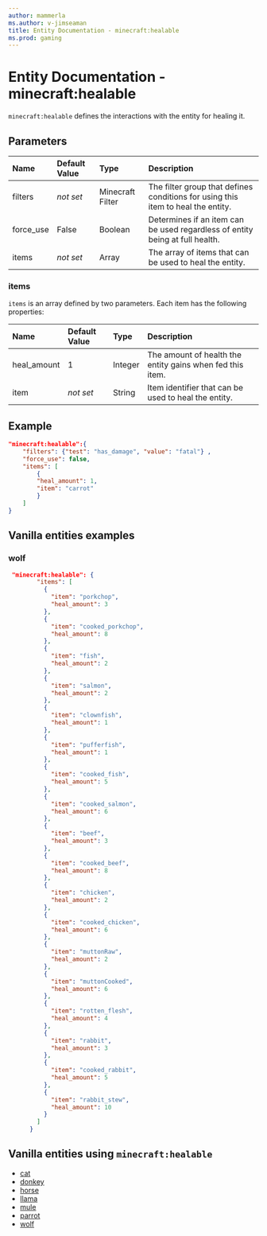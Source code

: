 ```yaml
---
author: mammerla
ms.author: v-jimseaman
title: Entity Documentation - minecraft:healable
ms.prod: gaming
---
```


# Entity Documentation - minecraft:healable

`minecraft:healable` defines the interactions with the entity for healing it.

## Parameters

|Name |Default Value  |Type  |Description  |
|:----------|:----------|:----------|:----------|
| filters| *not set*| Minecraft Filter| The filter group that defines conditions for using this item to heal the entity. |
| force_use| False| Boolean| Determines if an item can be used regardless of entity being at full health. |
| items| *not set*| Array| The array of items that can be used to heal the entity.|

### items

`items` is an array defined by two parameters. Each item has the following properties:

| Name| Default Value| Type| Description |
|:-----------|:-----------|:-----------|:-----------|
| heal_amount| 1| Integer| The amount of health the entity gains when fed this item. |
| item| *not set*| String| Item identifier that can be used to heal the entity. |

## Example

```json
"minecraft:healable":{
    "filters": {"test": "has_damage", "value": "fatal"} ,
    "force_use": false,
    "items": [
        {
        "heal_amount": 1,
        "item": "carrot"
        }
    ]
}
```

## Vanilla entities examples

### wolf

```json
 "minecraft:healable": {
        "items": [
          {
            "item": "porkchop",
            "heal_amount": 3
          },
          {
            "item": "cooked_porkchop",
            "heal_amount": 8
          },
          {
            "item": "fish",
            "heal_amount": 2
          },
          {
            "item": "salmon",
            "heal_amount": 2
          },
          {
            "item": "clownfish",
            "heal_amount": 1
          },
          {
            "item": "pufferfish",
            "heal_amount": 1
          },
          {
            "item": "cooked_fish",
            "heal_amount": 5
          },
          {
            "item": "cooked_salmon",
            "heal_amount": 6
          },
          {
            "item": "beef",
            "heal_amount": 3
          },
          {
            "item": "cooked_beef",
            "heal_amount": 8
          },
          {
            "item": "chicken",
            "heal_amount": 2
          },
          {
            "item": "cooked_chicken",
            "heal_amount": 6
          },
          {
            "item": "muttonRaw",
            "heal_amount": 2
          },
          {
            "item": "muttonCooked",
            "heal_amount": 6
          },
          {
            "item": "rotten_flesh",
            "heal_amount": 4
          },
          {
            "item": "rabbit",
            "heal_amount": 3
          },
          {
            "item": "cooked_rabbit",
            "heal_amount": 5
          },
          {
            "item": "rabbit_stew",
            "heal_amount": 10
          }
        ]
      }
```

## Vanilla entities using `minecraft:healable`

- [cat](../../../../Source/VanillaBehaviorPack_Snippets/entities/cat.md)
- [donkey](../../../../Source/VanillaBehaviorPack_Snippets/entities/donkey.md)
- [horse](../../../../Source/VanillaBehaviorPack_Snippets/entities/horse.md)
- [llama](../../../../Source/VanillaBehaviorPack_Snippets/entities/llama.md)
- [mule](../../../../Source/VanillaBehaviorPack_Snippets/entities/mule.md)
- [parrot](../../../../Source/VanillaBehaviorPack_Snippets/entities/parrot.md)
- [wolf](../../../../Source/VanillaBehaviorPack_Snippets/entities/wolf.md)